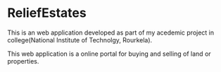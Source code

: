 # ReliefEstates
This is an web application developed as part of my acedemic project in college(National Institute of Technolgy, Rourkela).

This web application is a online portal for buying and selling of land or properties.
